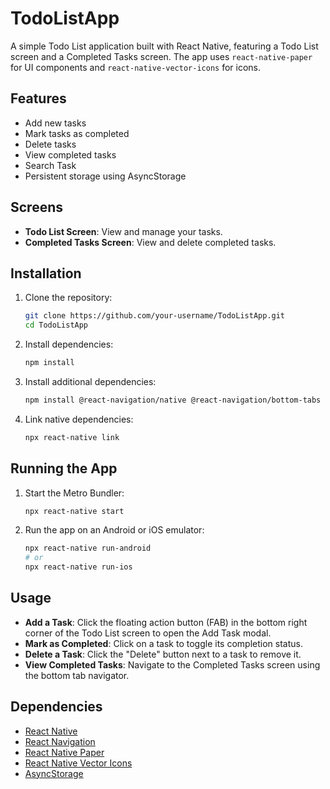 # TodoListApp

A simple Todo List application built with React Native, featuring a Todo List screen and a Completed Tasks screen. The app uses `react-native-paper` for UI components and `react-native-vector-icons` for icons.

## Features

- Add new tasks
- Mark tasks as completed
- Delete tasks
- View completed tasks
- Search Task
- Persistent storage using AsyncStorage

## Screens

- **Todo List Screen**: View and manage your tasks.
- **Completed Tasks Screen**: View and delete completed tasks.

## Installation

1. Clone the repository:
    ```sh
    git clone https://github.com/your-username/TodoListApp.git
    cd TodoListApp
    ```

2. Install dependencies:
    ```sh
    npm install
    ```

3. Install additional dependencies:
    ```sh
    npm install @react-navigation/native @react-navigation/bottom-tabs react-native-paper react-native-vector-icons @react-native-async-storage/async-storage
    ```

4. Link native dependencies:
    ```sh
    npx react-native link
    ```

## Running the App

1. Start the Metro Bundler:
    ```sh
    npx react-native start
    ```

2. Run the app on an Android or iOS emulator:
    ```sh
    npx react-native run-android
    # or
    npx react-native run-ios
    ```


## Usage

- **Add a Task**: Click the floating action button (FAB) in the bottom right corner of the Todo List screen to open the Add Task modal.
- **Mark as Completed**: Click on a task to toggle its completion status.
- **Delete a Task**: Click the "Delete" button next to a task to remove it.
- **View Completed Tasks**: Navigate to the Completed Tasks screen using the bottom tab navigator.


## Dependencies

- [React Native](https://reactnative.dev/)
- [React Navigation](https://reactnavigation.org/)
- [React Native Paper](https://callstack.github.io/react-native-paper/)
- [React Native Vector Icons](https://github.com/oblador/react-native-vector-icons)
- [AsyncStorage](https://react-native-async-storage.github.io/async-storage/)
